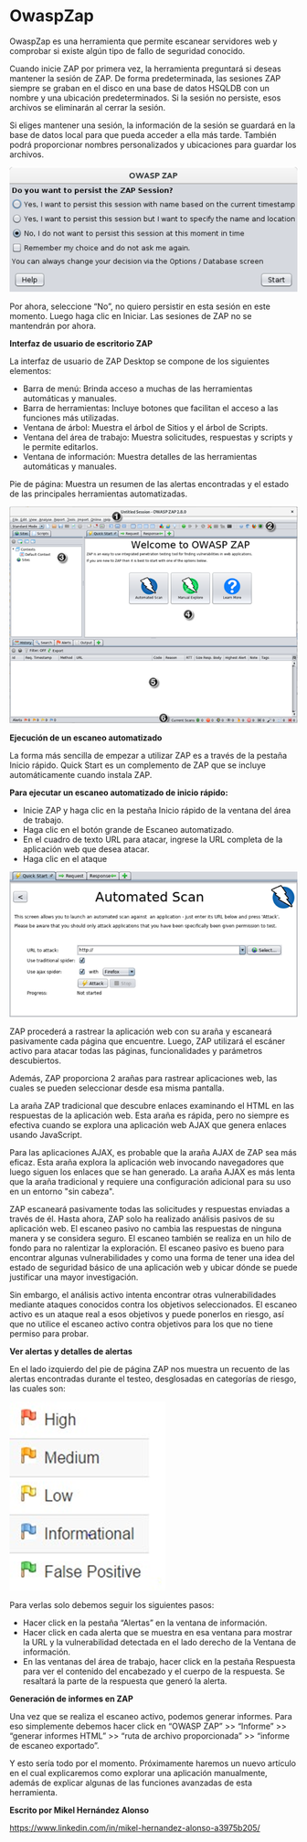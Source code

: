 

# OwaspZap

OwaspZap es una herramienta que permite escanear servidores web y comprobar si existe algún tipo de fallo de seguridad conocido.

Cuando inicie ZAP por primera vez, la herramienta preguntará si deseas mantener la sesión de ZAP. De forma predeterminada, las sesiones ZAP siempre se graban en el disco en una base de datos HSQLDB con un nombre y una ubicación predeterminados. Si la sesión no persiste, esos archivos se eliminarán al cerrar la sesión.

Si eliges mantener una sesión, la información de la sesión se guardará en la base de datos local para que pueda acceder a ella más tarde. También podrá proporcionar nombres personalizados y ubicaciones para guardar los archivos.

![img](./assets/SCiAYE8UTVaNNSVY8ij3_guardar11.png)

Por ahora, seleccione “No”, no quiero persistir en esta sesión en este momento. Luego haga clic en Iniciar. Las sesiones de ZAP no se mantendrán por ahora.

**Interfaz de usuario de escritorio ZAP**

La interfaz de usuario de ZAP Desktop se compone de los siguientes elementos:

- Barra de menú: Brinda acceso a muchas de las herramientas automáticas y manuales.
- Barra de herramientas: Incluye botones que facilitan el acceso a las funciones más utilizadas.
- Ventana de árbol: Muestra el árbol de Sitios y el árbol de Scripts.
- Ventana del área de trabajo: Muestra solicitudes, respuestas y scripts y le permite editarlos.
- Ventana de información: Muestra detalles de las herramientas automáticas y manuales.

Pie de página: Muestra un resumen de las alertas encontradas y el estado de las principales herramientas automatizadas.

![img](./assets/NaALvoJLQsSJpLLGwmWt_guardar12.png)

**Ejecución de un escaneo automatizado**

La forma más sencilla de empezar a utilizar ZAP es a través de la pestaña Inicio rápido. Quick Start es un complemento de ZAP que se incluye automáticamente cuando instala ZAP.

**Para ejecutar un escaneo automatizado de inicio rápido:**

- Inicie ZAP y haga clic en la pestaña Inicio rápido de la ventana del área de trabajo.
- Haga clic en el botón grande de Escaneo automatizado.
- En el cuadro de texto URL para atacar, ingrese la URL completa de la aplicación web que desea atacar.
- Haga clic en el ataque

![img](./assets/2owmZCHVSnKyNfYNFuCF_guardar13.png)

ZAP procederá a rastrear la aplicación web con su araña y escaneará pasivamente cada página que encuentre. Luego, ZAP utilizará el escáner activo para atacar todas las páginas, funcionalidades y parámetros descubiertos.

 

Además, ZAP proporciona 2 arañas para rastrear aplicaciones web, las cuales se pueden seleccionar desde esa misma pantalla.

 

La araña ZAP tradicional que descubre enlaces examinando el HTML en las respuestas de la aplicación web. Esta araña es rápida, pero no siempre es efectiva cuando se explora una aplicación web AJAX que genera enlaces usando JavaScript.

Para las aplicaciones AJAX, es probable que la araña AJAX de ZAP sea más eficaz. Esta araña explora la aplicación web invocando navegadores que luego siguen los enlaces que se han generado. La araña AJAX es más lenta que la araña tradicional y requiere una configuración adicional para su uso en un entorno "sin cabeza".

ZAP escaneará pasivamente todas las solicitudes y respuestas enviadas a través de él. Hasta ahora, ZAP solo ha realizado análisis pasivos de su aplicación web. El escaneo pasivo no cambia las respuestas de ninguna manera y se considera seguro. El escaneo también se realiza en un hilo de fondo para no ralentizar la exploración. El escaneo pasivo es bueno para encontrar algunas vulnerabilidades y como una forma de tener una idea del estado de seguridad básico de una aplicación web y ubicar dónde se puede justificar una mayor investigación.

Sin embargo, el análisis activo intenta encontrar otras vulnerabilidades mediante ataques conocidos contra los objetivos seleccionados. El escaneo activo es un ataque real a esos objetivos y puede ponerlos en riesgo, así que no utilice el escaneo activo contra objetivos para los que no tiene permiso para probar.

**Ver alertas y detalles de alertas**

En el lado izquierdo del pie de página ZAP nos muestra un recuento de las alertas encontradas durante el testeo, desglosadas en categorías de riesgo, las cuales son:

![img](./assets/uNe1MUCvS0yTA2oynsSw_guardar14.png)

Para verlas solo debemos seguir los siguientes pasos:

- Hacer click en la pestaña “Alertas” en la ventana de información.
- Hacer click en cada alerta que se muestra en esa ventana para mostrar la URL y la vulnerabilidad detectada en el lado derecho de la Ventana de información.
- En las ventanas del área de trabajo, hacer click en la pestaña Respuesta para ver el contenido del encabezado y el cuerpo de la respuesta. Se resaltará la parte de la respuesta que generó la alerta.

 

**Generación de informes en ZAP**

Una vez que se realiza el escaneo activo, podemos generar informes. Para eso simplemente debemos hacer click en “OWASP ZAP” >> “Informe” >> “generar informes HTML” >> “ruta de archivo proporcionada” >> “informe de escaneo exportado”.

Y esto sería todo por el momento. Próximamente haremos un nuevo artículo en el cual explicaremos como explorar una aplicación manualmente, además de explicar algunas de las funciones avanzadas de esta herramienta.

**Escrito por Mikel Hernández Alonso**

https://www.linkedin.com/in/mikel-hernandez-alonso-a3975b205/